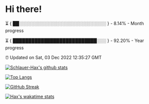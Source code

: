 # Hi there!

⏳ { ██░░░░░░░░░░░░░░░░░░░░░░░░░░░░ } - 8.14% - Month progress

⏳ { ███████████████████████████░░░ } - 92.20% - Year progress

⏰ Updated on Sat, 03 Dec 2022 12:35:27 GMT


[![Schlauer-Hax's github stats](https://github-readme-stats.vercel.app/api?username=Schlauer-Hax&show_icons=true&theme=dark&count_private=true)](https://github.com/Schlauer-Hax)


[![Top Langs](https://github-readme-stats.vercel.app/api/top-langs/?username=Schlauer-Hax&layout=compact&theme=dark)](https://github.com/Schlauer-Hax?tab=repositories)

[![GitHub Streak](https://streak-stats.demolab.com?user=Schlauer-Hax&theme=dark)](https://git.io/streak-stats)

[![Hax's wakatime stats](https://github-readme-stats.vercel.app/api/wakatime?username=Hax&theme=dark)](https://wakatime.com/@Hax)

